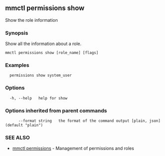 ## mmctl permissions show

Show the role information

### Synopsis

Show all the information about a role.

```
mmctl permissions show [role_name] [flags]
```

### Examples

```
  permissions show system_user
```

### Options

```
  -h, --help   help for show
```

### Options inherited from parent commands

```
      --format string   the format of the command output [plain, json] (default "plain")
```

### SEE ALSO

* [mmctl permissions](mmctl_permissions.md)	 - Management of permissions and roles


